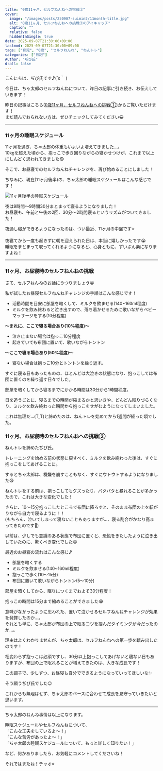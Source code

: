 ```yaml
---
title: "0歳11ヶ月、セルフねんねへの挑戦②"
cover:
  image: "/images/posts/250907-suimin2/11month-title.jpg"
  alt: "0歳11ヶ月、セルフねんねへの挑戦②のアイキャッチ"
  caption: ""
  relative: false
  hiddenInSingle: true
date: 2025-09-07T21:30:00+09:00
lastmod: 2025-09-07T21:30:00+09:00
tags: ["育児", "0歳", "セルフねんね", "ねんトレ"]
categories: ["日記"]
Author: "ぢぴ氏"
draft: false
---
```


こんにちは、ぢぴ氏です♪(´ε｀ )

今日は、ちゃ太郎のセルフねんねについて、昨日の記事に引き続き、お伝えしていきます！

昨日の記事はこちら([0歳11ヶ月、セルフねんねへの挑戦①](/posts/250906-suimin/))からご覧いただけます！  
まだ読んでおられない方は、ぜひチェックしてみてください😀

---

### 11ヶ月の睡眠スケジュール

11ヶ月を過ぎ、ちゃ太郎の体重もいよいよ増えてきました...。  
10kgを超えた頃から、抱っこで歩き回りながらの寝かせつけが、これまで以上にしんどく思われてきました😨

そこで、お昼寝でのセルフねんねチャレンジを、再び始めることにしました！

ちなみに、現在(11ヶ月後半)の、ちゃ太郎の睡眠スケジュールはこんな感じです！

![11ヶ月後半の睡眠スケジュール](/images/posts/250907-suimin2/11month.jpg)

夜は9時間〜9時間30分まとまって寝るようになりました！  
お昼寝も、午前と午後の2回、30分〜2時間寝るというリズムがついてきました！

夜通し寝ができるようになったのは、つい最近、11ヶ月の中盤です⭐

夜寝てから一度も起きずに朝を迎えられた日は、本当に嬉しかったです😭  
睡眠をまとまって取ってくれるようになると、心身ともに、ずいぶん楽になりますよね！

---

### 11ヶ月、お昼寝時のセルフねんねの挑戦

さて、セルフねんねのお話にうつりましょう😀

私が試したお昼寝セルフねんねチャレンジの手順はこんな感じです！

- 活動時間を目安に部屋を暗くして、ミルクを飲ませる(140~160ml程度)
- ミルクを飲み終わると泣き出すので、落ち着かせるために歌いながらベビーマッサージをする(10分程度)

**〜まれに、ここで寝る場合あり(10%程度)〜**

- 泣き止まない場合は抱っこ10分程度
- 起きていても布団に置いて、歌いながらトントン

**〜ここで寝る場合あり(50%程度)〜**

- 寝ない場合は抱っこ10分とトントンを繰り返す。

すぐに寝る日もあったものの、ほとんどは大泣きの状態になり、抱っこしては布団に置くのを繰り返す日々でした。

部屋を暗くしてから寝るまでにかかる時間は30分から1時間程度。

日を追うごとに、寝るまでの時間が縮まるかと思いきや、どんどん眠りづらくなり、ミルクを飲み終わった瞬間から抱っこをせがむようになってしまいました。

これは無理だ...(T_T)と諦めたのは、ねんトレを始めてから1週間が経った頃でした。

### 11ヶ月、お昼寝時のセルフねんねへの挑戦②

ねんトレを諦めたぢぴ氏。

トレーニングを始める前の状態に戻すべく、ミルクを飲み終わった後は、すぐに抱っこをしてあげることに。

するとちゃ太郎は、機嫌を崩すこともなく、すぐにウトウトするようになりました😪

ねんトレをする前は、抱っこしてもグズったり、バタバタと暴れることが多かったので、これは大きな変化でした！

さらに、10〜15分抱っこしたところで布団に降ろすと、そのまま布団の上を転がりながら自力で寝るように！！  
(もちろん、泣いてしまって寝ないこともありますが...、寝る割合がかなり高まってきたのです🌟)

以前は、少しでも意識のある状態で布団に置くと、恐慌をきたしたように泣き出していたのに、驚くべき変化でした😲

最近のお昼寝の流れはこんな感じ♪

- 部屋を暗くする
- ミルクを飲ませる(140~160ml程度)
- 抱っこで歩く(10〜15分)
- 布団に置いて歌いながらトントン(5〜10分)

部屋を暗くしてから、眠りにつくまでおよそ30分程度！

抱っこの時間は15分まで縮めることができました😭

意味がなかったように思われた、置いて泣かせるセルフねんねチャレンジが効果を発揮したのか...。  
それとも単に、ちゃ太郎が布団の上で眠るコツを掴んだタイミングが今だったのか...。

理由はよくわかりませんが、ちゃ太郎は、セルフねんねへの第一歩を踏み出したのです！

相変わらず抱っこは必須ですし、30分以上抱っこしてあげないと寝ない日もありますが、布団の上で眠れることが増えてきたのは、大きな成長です！

この調子で、少しずつ、お昼寝も自分でできるようになっていってほしいな✨

そう願うぢぴ氏でした😉

これからも無理はせず、ちゃ太郎のペースに合わせて成長を見守っていきたいと思います。

---

ちゃ太郎のねんね事情は以上になります。

睡眠スケジュールやセルフねんねについて、  
「こんな工夫をしているよ〜！」  
「こんな苦労があったよ〜！」  
「ちゃ太郎の睡眠スケジュールについて、もっと詳しく知りたい！」

など、何かありましたら、お気軽にコメントしてくださいね！


それではまたね！チャオ⭐︎
